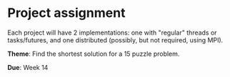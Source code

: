 # Project assignment

Each project will have 2 implementations: one with "regular" threads or tasks/futures, and one distributed (possibly, but not required, using MPI).

**Theme**: Find the shortest solution for a 15 puzzle problem.

**Due**: Week 14
